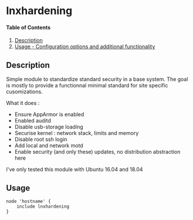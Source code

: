 # lnxhardening

#### Table of Contents

1. [Description](#description)
1. [Usage - Configuration options and additional functionality](#usage)

## Description

Simple module to standardize standard security in a base system. The goal is mostly to provide
a functionnal minimal standard for site specific cusomizations.

What it does :
  * Ensure AppArmor is enabled
  * Enabled auditd
  * Disable usb-storage loading
  * Securise kernel : network stack, limits and memory
  * Disable root ssh login
  * Add local and network motd
  * Enable security (and only these) updates, no distribution abstraction here

I've only tested this module with Ubuntu 16.04 and 18.04

## Usage

```
node 'hostname' {
    include lnxhardening
}
```

